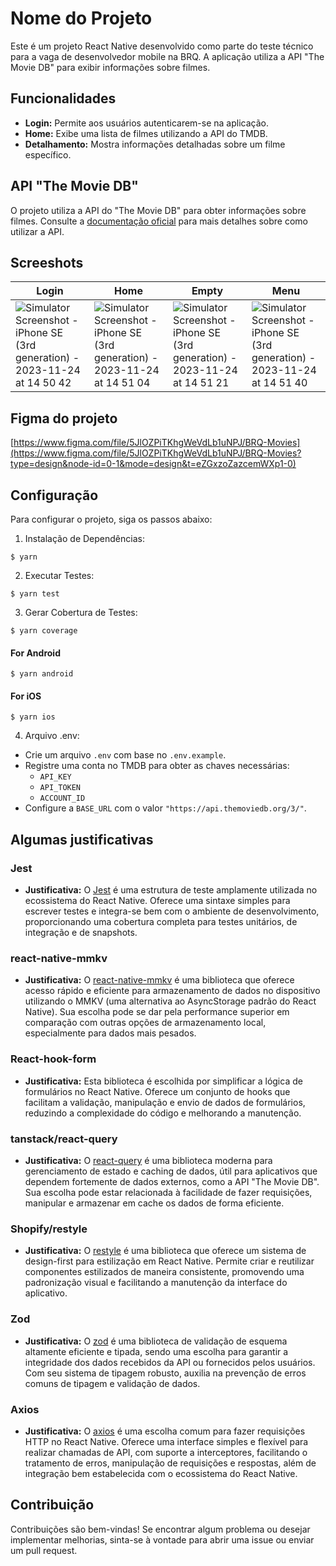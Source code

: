# Nome do Projeto

Este é um projeto React Native desenvolvido como parte do teste técnico para a vaga de desenvolvedor mobile na BRQ. A aplicação utiliza a API "The Movie DB" para exibir informações sobre filmes.

## Funcionalidades

- **Login:** Permite aos usuários autenticarem-se na aplicação.
- **Home:** Exibe uma lista de filmes utilizando a API do TMDB.
- **Detalhamento:** Mostra informações detalhadas sobre um filme específico.


## API "The Movie DB"

O projeto utiliza a API do "The Movie DB" para obter informações sobre filmes. Consulte a [documentação oficial](https://developer.themoviedb.org/docs) para mais detalhes sobre como utilizar a API.

## Screeshots

| Login | Home | Empty | Menu |
| --- | --- | --- | --- |
| ![Simulator Screenshot - iPhone SE (3rd generation) - 2023-11-24 at 14 50 42](https://github.com/YuryRegis/brqmovies/assets/29512626/98560f45-fb61-46aa-a213-c8505c74fe26) | ![Simulator Screenshot - iPhone SE (3rd generation) - 2023-11-24 at 14 51 04](https://github.com/YuryRegis/brqmovies/assets/29512626/3eb393fe-852d-46b4-9133-b1de08c4834f) | ![Simulator Screenshot - iPhone SE (3rd generation) - 2023-11-24 at 14 51 21](https://github.com/YuryRegis/brqmovies/assets/29512626/45db784d-507f-4408-b467-9f2f04915549) | ![Simulator Screenshot - iPhone SE (3rd generation) - 2023-11-24 at 14 51 40](https://github.com/YuryRegis/brqmovies/assets/29512626/e7700ddb-ecad-4aa3-bd6d-6dcdc567ee89) |

## Figma do projeto

[https://www.figma.com/file/5JlOZPiTKhgWeVdLb1uNPJ/BRQ-Movies](https://www.figma.com/file/5JlOZPiTKhgWeVdLb1uNPJ/BRQ-Movies?type=design&node-id=0-1&mode=design&t=eZGxzoZazcemWXp1-0)

## Configuração

Para configurar o projeto, siga os passos abaixo:

1. Instalação de Dependências:
```
$ yarn
```

2. Executar Testes:
```
$ yarn test
```

3. Gerar Cobertura de Testes:
```
$ yarn coverage
```

#### For Android

```
$ yarn android
```

#### For iOS
```
$ yarn ios
```

4. Arquivo .env:
- Crie um arquivo `.env` com base no `.env.example`.
- Registre uma conta no TMDB para obter as chaves necessárias:
  - `API_KEY`
  - `API_TOKEN`
  - `ACCOUNT_ID`
- Configure a `BASE_URL` com o valor `"https://api.themoviedb.org/3/"`.

## Algumas justificativas

### Jest
- **Justificativa:** O [Jest](https://jestjs.io/pt-BR/docs/getting-started) é uma estrutura de teste amplamente utilizada no ecossistema do React Native. Oferece uma sintaxe simples para escrever testes e integra-se bem com o ambiente de desenvolvimento, proporcionando uma cobertura completa para testes unitários, de integração e de snapshots.

### react-native-mmkv
- **Justificativa:** O [react-native-mmkv](https://www.npmjs.com/package/react-native-mmkv-storage?activeTab=readme) é uma biblioteca que oferece acesso rápido e eficiente para armazenamento de dados no dispositivo utilizando o MMKV (uma alternativa ao AsyncStorage padrão do React Native). Sua escolha pode se dar pela performance superior em comparação com outras opções de armazenamento local, especialmente para dados mais pesados.

### React-hook-form
- **Justificativa:** Esta biblioteca é escolhida por simplificar a lógica de formulários no React Native. Oferece um conjunto de hooks que facilitam a validação, manipulação e envio de dados de formulários, reduzindo a complexidade do código e melhorando a manutenção.

### tanstack/react-query
- **Justificativa:** O [react-query](https://tanstack.com/query/v4/docs/react/overview) é uma biblioteca moderna para gerenciamento de estado e caching de dados, útil para aplicativos que dependem fortemente de dados externos, como a API "The Movie DB". Sua escolha pode estar relacionada à facilidade de fazer requisições, manipular e armazenar em cache os dados de forma eficiente.

### Shopify/restyle
- **Justificativa:** O [restyle](https://shopify.github.io/restyle/) é uma biblioteca que oferece um sistema de design-first para estilização em React Native. Permite criar e reutilizar componentes estilizados de maneira consistente, promovendo uma padronização visual e facilitando a manutenção da interface do aplicativo.

### Zod
- **Justificativa:**  O [zod](https://zod.dev/) é uma biblioteca de validação de esquema altamente eficiente e tipada, sendo uma escolha para garantir a integridade dos dados recebidos da API ou fornecidos pelos usuários. Com seu sistema de tipagem robusto, auxilia na prevenção de erros comuns de tipagem e validação de dados.

### Axios
- **Justificativa:** O [axios](https://axios-http.com/docs/intro) é uma escolha comum para fazer requisições HTTP no React Native. Oferece uma interface simples e flexível para realizar chamadas de API, com suporte a interceptores, facilitando o tratamento de erros, manipulação de requisições e respostas, além de integração bem estabelecida com o ecossistema do React Native.

## Contribuição

Contribuições são bem-vindas! Se encontrar algum problema ou desejar implementar melhorias, sinta-se à vontade para abrir uma issue ou enviar um pull request.
